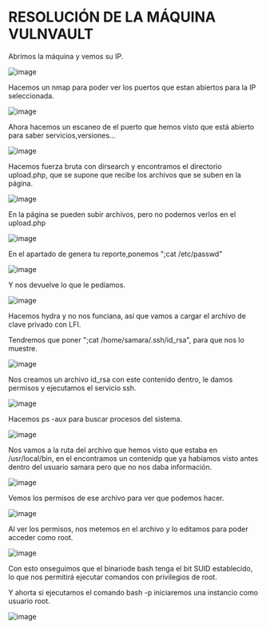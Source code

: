 # RESOLUCIÓN DE LA MÁQUINA VULNVAULT

Abrimos la máquina y vemos su IP.

![image](https://github.com/user-attachments/assets/38bf0cee-c06c-497c-aa99-be38af25201f)

Hacemos un nmap para poder ver los puertos que estan abiertos para la IP seleccionada.

![image](https://github.com/user-attachments/assets/888da2d1-afaa-4c79-9048-3965d6b3eea9)

Ahora hacemos un escaneo de el puerto que hemos visto que está abierto para saber servicios,versiones...

![image](https://github.com/user-attachments/assets/b31b4561-9434-472f-aa4e-b19b3dd70375)

Hacemos fuerza bruta con dirsearch y encontramos el directorio upload.php, que se supone que recibe los archivos que se suben en la página.

![image](https://github.com/user-attachments/assets/a51b63a4-ca8d-4f35-b2b0-9675c063c0e4)

En la página se pueden subir archivos, pero no podemos verlos en el upload.php

![image](https://github.com/user-attachments/assets/697acc5a-414a-4116-ac74-867691ef60cc)

En el apartado de genera tu reporte,ponemos ";cat /etc/passwd"

![image](https://github.com/user-attachments/assets/e13a573d-26c2-4362-a11b-6bc752b406b2)

Y nos devuelve lo que le pedíamos.

![image](https://github.com/user-attachments/assets/6fad1700-ac75-431a-80b5-034e917a3d61)

Hacemos hydra y no nos funciana, así que vamos a cargar el archivo de clave privado con LFI.

Tendremos que poner ";cat /home/samara/.ssh/id_rsa", para que nos lo muestre.

![image](https://github.com/user-attachments/assets/4319260b-59b0-40c1-b5e3-ade02204521a)

Nos creamos un archivo id_rsa con este contenido dentro, le damos permisos y ejecutamos el servicio ssh.

![image](https://github.com/user-attachments/assets/09f03d7d-c450-4e25-9a9d-2f051d32bb5c)

Hacemos ps -aux para buscar procesos del sistema.

![image](https://github.com/user-attachments/assets/a5c019b4-4564-4547-958f-40a0a1b5d8f2)

Nos vamos a la ruta del archivo que hemos visto que estaba en /usr/local/bin, en el encontramos un contenidp que ya habíamos visto antes dentro del usuario samara pero que no nos daba información.

![image](https://github.com/user-attachments/assets/8d2b5312-5700-4f1e-afa6-a389e1096153)

Vemos los permisos de ese archivo para ver que podemos hacer.

![image](https://github.com/user-attachments/assets/d501af02-b3c5-416e-9bef-a143ed060843)

Al ver los permisos, nos metemos en el archivo y lo editamos para poder acceder como root.

![image](https://github.com/user-attachments/assets/64a7fe2c-6e81-4cc4-bf5a-b13cb5ec51c7)

Con esto onseguimos que el binariode bash tenga el bit SUID establecido, lo que nos permitirá ejecutar comandos con privilegios de root.

Y ahorta si ejecutamos el comando bash -p iniciaremos una instancio como usuario root.

![image](https://github.com/user-attachments/assets/287029fd-a0cf-418e-8c35-50cf627f53e9)




